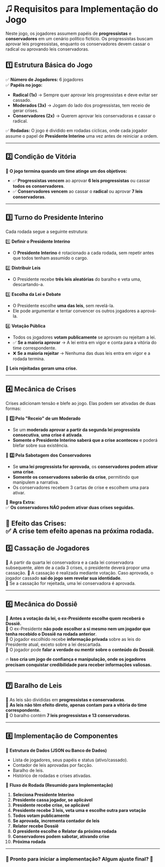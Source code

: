 # 🎜 Requisitos para Implementação do Jogo

Neste jogo, os jogadores assumem papéis de **progressistas** e **conservadores** em um cenário político fictício. Os progressistas buscam aprovar leis progressistas, enquanto os conservadores devem cassar o radical ou aprovando leis conservadoras. 

## **1️⃣ Estrutura Básica do Jogo**
✅ **Número de Jogadores:** 6 jogadores  
✅ **Papéis no jogo:**  
   - **Radical (1x)** → Sempre quer aprovar leis progressistas e deve evitar ser cassado.  
   - **Moderados (3x)** → Jogam do lado dos progressistas, tem receio de gerar crises.
   - **Conservadores (2x)** → Querem aprovar leis conservadoras e cassar o radical.

✅ **Rodadas:** O jogo é dividido em rodadas cíclicas, onde cada jogador assume o papel de **Presidente Interino** uma vez antes de reiniciar a ordem.  

---

## **2️⃣ Condição de Vitória**
📌 **O jogo termina quando um time atinge um dos objetivos:**  
   - ✅ **Progressistas vencem** ao aprovar **6 leis progressistas** ou cassar **todos os conservadores**. 
   - ✅ **Conservadores vencem** ao cassar o **radical** ou aprovar **7 leis conservadoras**.  

---

## **3️⃣ Turno do Presidente Interino**
Cada rodada segue a seguinte estrutura:

1️⃣ **Definir o Presidente Interino**  
   - O **Presidente Interino** é rotacionado a cada rodada, sem repetir antes que todos tenham assumido o cargo.  

2️⃣ **Distribuir Leis**  
   - O Presidente recebe **três leis aleatórias** do baralho e veta uma, descartando-a.  

3️⃣ **Escolha da Lei e Debate**  
   - O Presidente escolhe **uma das leis**, sem revelá-la.  
   - Ele pode argumentar e tentar convencer os outros jogadores a aprová-la.  

4️⃣ **Votação Pública**  
   - Todos os jogadores **votam publicamente** se aprovam ou rejeitam a lei.  
   - ✅ **Se a maioria aprovar** → A lei entra em vigor e conta para a vitória do time correspondente.  
   - ❌ **Se a maioria rejeitar** → Nenhuma das duas leis entra em vigor e a rodada termina.  

📌 **Leis rejeitadas geram uma crise.**  

---

## **4️⃣ Mecânica de Crises**
Crises adicionam tensão e blefe ao jogo. Elas podem ser ativadas de duas formas:

📌 **1️⃣ Pelo "Receio" de um Moderado**  
   - Se um **moderado aprovar a partir da segunda lei progressista consecutiva**, **uma crise é ativada**.
   - **Somente o Presidente Interino saberá que a crise aconteceu** e poderá blefar sobre sua existência.  

📌 **2️⃣ Pela Sabotagem dos Conservadores**  
   - Se **uma lei progressista for aprovada**, os **conservadores podem ativar uma crise**.  
   - **Somente os conservadores saberão da crise**, permitindo que manipulem a narrativa.  
   - Os conservadores recebem 3 cartas de crise e escolhem uma para ativar.

📌 **Regra Extra:**  
✅ **Os conservadores NÃO podem ativar duas crises seguidas.**  

📌 **Efeito das Crises:**  
✅ **A crise tem efeito apenas na próxima rodada.**  
---

## **5️⃣ Cassação de Jogadores**
📌 A partir da quarta lei conservadora e a cada lei conservadora subsequente, além de a cada 3 crises, o presidente deverá propor uma cassação.
📌 A cassação é realizada mediante votação. Caso aprovada, o jogador cassado **sai do jogo sem revelar sua identidade**.  
📌 Se a cassação for rejeitada, uma lei conservadora é aprovada.


---

## **6️⃣ Mecânica do Dossiê**
📌 **Antes a votação da lei, o ex-Presidente escolhe quem receberá o Dossiê.**  
📌 O ex-Presidente **não pode escolher a si mesmo nem um jogador que tenha recebido o Dossiê na rodada anterior**.  
📌 O jogador escolhido recebe **informação privada** sobre as leis do Presidente atual, exceto sobre a lei descartada.  
📌 O jogador pode **falar a verdade ou mentir sobre o conteúdo do Dossiê**.  

🔥 **Isso cria um jogo de confiança e manipulação, onde os jogadores precisam conquistar credibilidade para receber informações valiosas.**

---

## **7️⃣ Baralho de Leis**
📌 As leis são divididas em **progressistas e conservadoras**.  
📌 **As leis não têm efeito direto, apenas contam para a vitória do time correspondente.**  
📌 O baralho contém **7 leis progressistas e 13 conservadoras**.  

---

## **8️⃣ Implementação de Componentes**
📌 **Estrutura de Dados (JSON ou Banco de Dados)**  
- Lista de jogadores, seus papéis e status (ativo/cassado).  
- Contador de leis aprovadas por facção.  
- Baralho de leis.  
- Histórico de rodadas e crises ativadas.  

📌 **Fluxo de Rodada (Resumido para Implementação)**  
1. **Seleciona Presidente Interino**
2. **Presidente cassa jogador, se aplicável**
3. **Presidente recebe crise, se aplicável**
4. **Presidente recebe 3 leis, veta uma e escolhe outra para votação**
4. **Todos votam publicamente**  
5. **Se aprovada, incrementa contador de leis**
6. **Relator recebe Dossiê**
7. **O presidente escolhe o Relator da próxima rodada**
8. **Conservadores podem sabotar, ativando crise**
9. **Próxima rodada**

---

### **📌 Pronto para iniciar a implementação? Algum ajuste final?** 🚀

